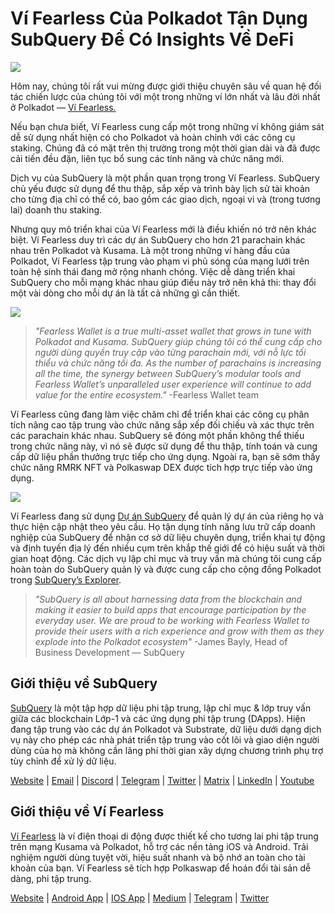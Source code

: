 # Ví Fearless Của Polkadot Tận Dụng SubQuery Để Có Insights Về DeFi

![](https://miro.medium.com/max/1400/1*HcPJ-5hy6WZrLhkuL6P2BA.png)

Hôm nay, chúng tôi rất vui mừng được giới thiệu chuyên sâu về quan hệ đối tác chiến lược của chúng tôi với một trong những ví lớn nhất và lâu đời nhất ở Polkadot — [Ví Fearless.](https://fearlesswallet.io/)

Nếu bạn chưa biết, Ví Fearless cung cấp một trong những ví không giám sát dễ sử dụng nhất hiện có cho Polkadot và hoàn chỉnh với các công cụ staking. Chúng đã có mặt trên thị trường trong một thời gian dài và đã được cải tiến đều đặn, liên tục bổ sung các tính năng và chức năng mới.

Dịch vụ của SubQuery là một phần quan trọng trong Ví Fearless. SubQuery chủ yếu được sử dụng để thu thập, sắp xếp và trình bày lịch sử tài khoản cho từng địa chỉ có thể có, bao gồm các giao dịch, ngoại vi và (trong tương lai) doanh thu staking.

Nhưng quy mô triển khai của Ví Fearless mới là điều khiến nó trở nên khác biệt. Ví Fearless duy trì các dự án SubQuery cho hơn 21 parachain khác nhau trên Polkadot và Kusama. Là một trong những ví hàng đầu của Polkadot, Ví Fearless tập trung vào phạm vi phủ sóng của mạng lưới trên toàn hệ sinh thái đang mở rộng nhanh chóng. Việc dễ dàng triển khai SubQuery cho mỗi mạng khác nhau giúp điều này trở nên khả thi: thay đổi một vài dòng cho mỗi dự án là tất cả những gì cần thiết.

![](https://miro.medium.com/max/1400/1*5D3J7-_HC2tAP05oOlV5yw.png)

> _"Fearless Wallet is a true multi-asset wallet that grows in tune with Polkadot and Kusama. SubQuery giúp chúng tôi có thể cung cấp cho người dùng quyền truy cập vào từng parachain mới, với nỗ lực tối thiểu và chức năng tối đa. As the number of parachains is increasing all the time, the synergy between SubQuery’s modular tools and Fearless Wallet’s unparalleled user experience will continue to add value for the entire ecosystem."_ -Fearless Wallet team

Ví Fearless cũng đang làm việc chăm chỉ để triển khai các công cụ phân tích nâng cao tập trung vào chức năng sắp xếp đối chiếu và xác thực trên các parachain khác nhau. SubQuery sẽ đóng một phần không thể thiếu trong chức năng này, vì nó sẽ được sử dụng để thu thập, tính toán và cung cấp dữ liệu phần thưởng trực tiếp cho ứng dụng. Ngoài ra, bạn sẽ sớm thấy chức năng RMRK NFT và Polkaswap DEX được tích hợp trực tiếp vào ứng dụng.

![](https://miro.medium.com/max/1400/1*3X7m4-m0NJ3xQ44UKZB7tw.png)

Ví Fearless đang sử dụng [Dự án SubQuery](https://project.subquery.network/) để quản lý dự án của riêng họ và thực hiện cập nhật theo yêu cầu. Họ tận dụng tính năng lưu trữ cấp doanh nghiệp của SubQuery để nhận cơ sở dữ liệu chuyên dụng, triển khai tự động và định tuyến địa lý đến nhiều cụm trên khắp thế giới để có hiệu suất và thời gian hoạt động. Các dịch vụ lập chỉ mục và truy vấn mà chúng tôi cung cấp hoàn toàn do SubQuery quản lý và được cung cấp cho cộng đồng Polkadot trong [SubQuery’s Explorer](https://explorer.subquery.network/).

> _"SubQuery is all about harnessing data from the blockchain and making it easier to build apps that encourage participation by the everyday user. We are proud to be working with Fearless Wallet to provide their users with a rich experience and grow with them as they explode into the Polkadot ecosystem"_ -James Bayly, Head of Business Development — SubQuery

## Giới thiệu về SubQuery

[SubQuery](https://subquery.network/) là một tập hợp dữ liệu phi tập trung, lập chỉ mục & lớp truy vấn giữa các blockchain Lớp-1 và các ứng dụng phi tập trung (DApps). Hiện đang tập trung vào các dự án Polkadot và Substrate, dữ liệu dưới dạng dịch vụ này cho phép các nhà phát triển tập trung vào cốt lõi và giao diện người dùng của họ mà không cần lãng phí thời gian xây dựng chương trình phụ trợ tùy chỉnh để xử lý dữ liệu.

[Website](https://subquery.network/) | [Email](hello@subquery.network) | [Discord](https://discord.com/invite/78zg8aBSMG) | [Telegram](https://t.me/subquerynetwork) | [Twitter](https://twitter.com/subquerynetwork) | [Matrix](https://matrix.to/#/#subquery:matrix.org) | [LinkedIn](https://www.linkedin.com/company/subquery) | [Youtube](https://www.youtube.com/channel/UCi1a6NUUjegcLHDFLr7CqLw)

## Giới thiệu về Ví Fearless

[Ví Fearless](https://fearlesswallet.io/) là ví điện thoại di động được thiết kế cho tương lai phi tập trung trên mạng Kusama và Polkadot, hỗ trợ các nền tảng iOS và Android. Trải nghiệm người dùng tuyệt vời, hiệu suất nhanh và bộ nhớ an toàn cho tài khoản của bạn. Ví Fearless sẽ tích hợp Polkaswap để hoán đổi tài sản dễ dàng, phi tập trung.

[Website](https://fearlesswallet.io/) | [Android App](https://play.google.com/store/apps/details?id=jp.co.soramitsu.fearless) | [IOS App](https://apps.apple.com/us/app/fearless-wallet/id1537251089) | [Medium](https://medium.com/fearlesswallet/) | [Telegram](https://t.me/fearlesswallet) | [Twitter](https://twitter.com/FearlessWallet)
